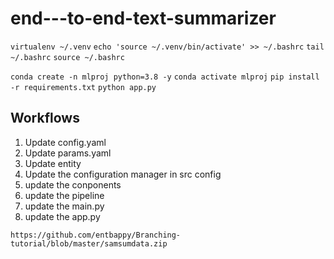 # end---to-end-text-summarizer

`virtualenv ~/.venv` 
`echo 'source ~/.venv/bin/activate' >> ~/.bashrc`
`tail ~/.bashrc`
`source ~/.bashrc`

`conda create -n mlproj python=3.8 -y`
`conda activate mlproj`
`pip install -r requirements.txt`
`python app.py`

## Workflows

1. Update config.yaml
2. Update params.yaml
3. Update entity
4. Update the configuration manager in src config
5. update the conponents
6. update the pipeline
7. update the main.py
8. update the app.py

`https://github.com/entbappy/Branching-tutorial/blob/master/samsumdata.zip`

